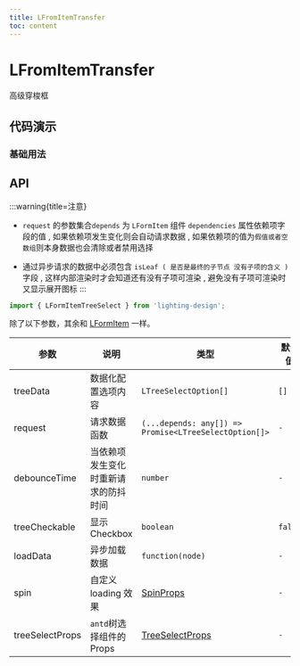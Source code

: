 ```yaml
---
title: LFromItemTransfer
toc: content
---
```


# LFromItemTransfer

高级穿梭框

## 代码演示

### 基础用法

<code src='./demos/Demo1.tsx'></code>

## API

:::warning{title=注意}

- `request` 的参数集合`depends` 为 `LFormItem` 组件 `dependencies` 属性依赖项字段的值 , 如果依赖项发生变化则会自动请求数据 , 如果依赖项的值为`假值或者空数组`则本身数据也会清除或者禁用选择

- 通过异步请求的数据中必须包含 `isLeaf ( 是否是最终的子节点 没有子项的含义 )` 字段 , 这样内部渲染时才会知道还有没有子项可渲染 , 避免没有子项可渲染时又显示展开图标
  :::

```ts
import { LFormItemTreeSelect } from 'lighting-design';
```

除了以下参数，其余和 [LFormItem](/components/form-item) 一样。

| 参数            | 说明                                 | 类型                                                                 | 默认值  |
| --------------- | ------------------------------------ | -------------------------------------------------------------------- | ------- |
| treeData        | 数据化配置选项内容                   | `LTreeSelectOption[]`                                                | `[]`    |
| request         | 请求数据函数                         | `(...depends: any[]) => Promise<LTreeSelectOption[]>`                | `-`     |
| debounceTime    | 当依赖项发生变化时重新请求的防抖时间 | `number`                                                             | `-`     |
| treeCheckable   | 显示 Checkbox                        | `boolean `                                                           | `false` |
| loadData        | 异步加载数据                         | `function(node)`                                                     | `-`     |
| spin            | 自定义 loading 效果                  | [SpinProps](https://ant.design/components/spin-cn/#api)              | `-`     |
| treeSelectProps | `antd`树选择组件的 Props             | [TreeSelectProps](https://ant.design/components/tree-select-cn/#api) | `-`     |

